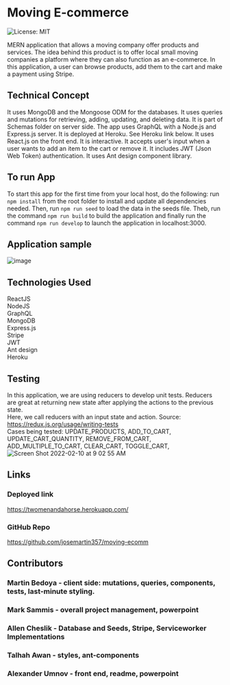 # Moving E-commerce
![License: MIT](https://img.shields.io/apm/l/vim-mode?style=for-the-badge)

MERN application that allows a moving company offer products and services. The idea behind this product is to offer local small moving companies a platform where they can also function as an e-commerce.
In this application, a user can browse products, add them to the cart and make a payment using Stripe.

## Technical Concept

It uses MongoDB and the Mongoose ODM for the databases. It uses queries and mutations for retrieving, adding, updating, and deleting data. It is part of Schemas folder on server side. The app uses GraphQL with a Node.js and Express.js server. It is deployed at Heroku. See Heroku link below. It uses React.js on the front end. It is interactive. It accepts user's input when a user wants to add an item to the cart or remove it. It includes JWT (Json Web Token) authentication. It uses Ant design component library. 

## To run App

To start this app for the first time from your local host, do the following: run `npm install` from the root folder to install and update all dependencies needed. Then, run `npm run seed` to load the data in the seeds file. Theb, run the command `npm run build` to build the application and finally run the command `npm run develop` to launch the application in localhost:3000. 

## Application sample
![image](https://user-images.githubusercontent.com/88174852/151672693-e3fe57ed-9308-41e6-a88e-0e302fbd6570.png)


## Technologies Used
ReactJS
<br/>
NodeJS
<br/>
GraphQL
<br/>
MongoDB
<br/>
Express.js
<br/>
Stripe
<br/>
JWT
<br/>
Ant design
<br/>
Heroku

## Testing
In this application, we are using reducers to develop unit tests. Reducers are great at returning new state after applying the actions to the previous state. 
<br/>
Here, we call reducers with an input state and action. Source: https://redux.js.org/usage/writing-tests
<br/>
Cases being tested:  UPDATE_PRODUCTS, ADD_TO_CART, UPDATE_CART_QUANTITY, REMOVE_FROM_CART, ADD_MULTIPLE_TO_CART, CLEAR_CART, TOGGLE_CART,
<br/>
![Screen Shot 2022-02-10 at 9 02 55 AM](https://user-images.githubusercontent.com/83382332/153442547-9612a996-7c56-4ba3-b7de-1ae567615a32.png)


## Links
### Deployed link
https://twomenandahorse.herokuapp.com/
### GitHub Repo
https://github.com/josemartin357/moving-ecomm


## Contributors 
### Martin Bedoya - client side: mutations, queries, components, tests, last-minute styling.
### Mark Sammis - overall project management, powerpoint
### Allen Cheslik - Database and Seeds, Stripe, Serviceworker Implementations
### Talhah Awan - styles, ant-components
### Alexander Umnov - front end, readme, powerpoint
